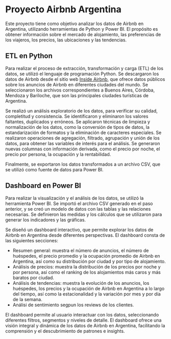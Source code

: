 # Proyecto Airbnb Argentina

Este proyecto tiene como objetivo analizar los datos de Airbnb en Argentina, utilizando herramientas de Python y Power BI. El propósito es obtener información sobre el mercado de alojamiento, las preferencias de los viajeros, los precios, las ubicaciones y las tendencias.

## ETL en Python

Para realizar el proceso de extracción, transformación y carga (ETL) de los datos, se utilizó el lenguaje de programación Python. Se descargaron los datos de Airbnb desde el sitio web [Inside Airbnb](http://insideairbnb.com/get-the-data.html), que ofrece datos públicos sobre los anuncios de Airbnb en diferentes ciudades del mundo. Se seleccionaron los archivos correspondientes a Buenos Aires, Córdoba, Mendoza y Bariloche, que son las principales ciudades turísticas de Argentina.

Se realizó un análisis exploratorio de los datos, para verificar su calidad, completitud y consistencia. Se identificaron y eliminaron los valores faltantes, duplicados y erróneos. Se aplicaron técnicas de limpieza y normalización de los datos, como la conversión de tipos de datos, la estandarización de formatos y la eliminación de caracteres especiales. Se realizaron operaciones de agregación, filtrado, agrupación y unión de los datos, para obtener las variables de interés para el análisis. Se generaron nuevas columnas con información derivada, como el precio por noche, el precio por persona, la ocupación y la rentabilidad.

Finalmente, se exportaron los datos transformados a un archivo CSV, que se utilizó como fuente de datos para Power BI.

## Dashboard en Power BI

Para realizar la visualización y el análisis de los datos, se utilizó la herramienta Power BI. Se importó el archivo CSV generado en el paso anterior, y se creó un modelo de datos con las tablas y las relaciones necesarias. Se definieron las medidas y los cálculos que se utilizaron para generar los indicadores y las gráficas.

Se diseñó un dashboard interactivo, que permite explorar los datos de Airbnb en Argentina desde diferentes perspectivas. El dashboard consta de las siguientes secciones:

- Resumen general: muestra el número de anuncios, el número de huéspedes, el precio promedio y la ocupación promedio de Airbnb en Argentina, así como su distribución por ciudad y por tipo de alojamiento.
- Análisis de precios: muestra la distribución de los precios por noche y por persona, así como el ranking de los alojamientos más caros y más baratos por ciudad.
- Análisis de tendencias: muestra la evolución de los anuncios, los huéspedes, los precios y la ocupación de Airbnb en Argentina a lo largo del tiempo, así como la estacionalidad y la variación por mes y por día de la semana.
- Análisi de sentimiento segpun los reviews de los clientes. 

El dashboard permite al usuario interactuar con los datos, seleccionando diferentes filtros, segmentos y niveles de detalle. El dashboard ofrece una visión integral y dinámica de los datos de Airbnb en Argentina, facilitando la comprensión y el descubrimiento de patrones e insights.
